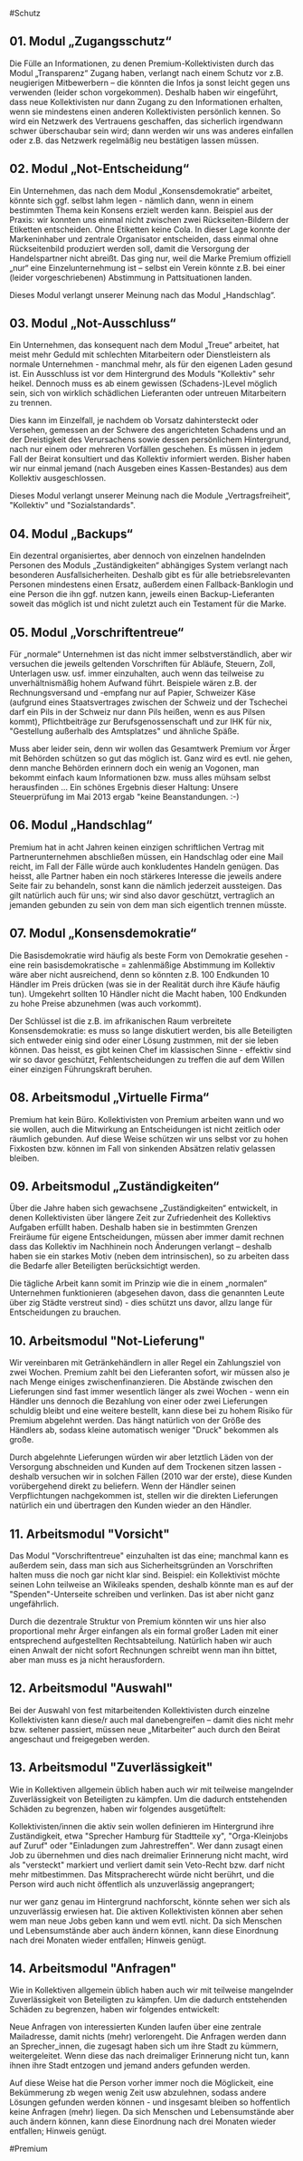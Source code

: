 #Schutz



## 01. Modul „Zugangsschutz“

Die Fülle an Informationen, zu denen Premium-Kollektivisten durch das Modul „Transparenz“ Zugang haben, verlangt nach einem Schutz vor z.B. neugierigen Mitbewerbern – die könnten die Infos ja sonst leicht gegen uns verwenden (leider schon vorgekommen). Deshalb haben wir eingeführt, dass neue Kollektivisten nur dann Zugang zu den Informationen erhalten, wenn sie mindestens einen anderen Kollektivisten persönlich kennen. So wird ein Netzwerk des Vertrauens geschaffen, das sicherlich irgendwann schwer überschaubar sein wird; dann werden wir uns was anderes einfallen oder z.B. das Netzwerk regelmäßig neu bestätigen lassen müssen.



## 02. Modul „Not-Entscheidung“

Ein Unternehmen, das nach dem Modul „Konsensdemokratie“ arbeitet, könnte sich ggf. selbst lahm legen - nämlich dann, wenn in einem bestimmten Thema kein Konsens erzielt werden kann. Beispiel aus der Praxis: wir konnten uns einmal nicht zwischen zwei Rückseiten-Bildern der Etiketten entscheiden. Ohne Etiketten keine Cola. In dieser Lage konnte der Markeninhaber und zentrale Organisator entscheiden, dass einmal ohne Rückseitenbild produziert werden soll, damit die Versorgung der Handelspartner nicht abreißt. Das ging nur, weil die Marke Premium offiziell „nur“ eine Einzelunternehmung ist – selbst ein Verein könnte z.B. bei einer (leider vorgeschriebenen) Abstimmung in Pattsituationen landen.


Dieses Modul verlangt unserer Meinung nach das Modul „Handschlag“.



## 03. Modul „Not-Ausschluss“

Ein Unternehmen, das konsequent nach dem Modul „Treue“ arbeitet, hat meist mehr Geduld mit schlechten Mitarbeitern oder Dienstleistern als normale Unternehmen - manchmal mehr, als für den eigenen Laden gesund ist. Ein Ausschluss ist vor dem Hintergrund des Moduls "Kollektiv" sehr heikel. Dennoch muss es ab einem gewissen (Schadens-)Level möglich sein, sich von wirklich schädlichen Lieferanten oder untreuen Mitarbeitern zu trennen. 


Dies kann im Einzelfall, je nachdem ob Vorsatz dahintersteckt oder Versehen, gemessen an der Schwere des angerichteten Schadens und an der Dreistigkeit des Verursachens sowie dessen persönlichem Hintergrund, nach nur einem oder mehreren Vorfällen geschehen. Es müssen in jedem Fall der Beirat konsultiert und das Kollektiv informiert werden. Bisher haben wir nur einmal jemand (nach Ausgeben eines Kassen-Bestandes) aus dem Kollektiv ausgeschlossen.


Dieses Modul verlangt unserer Meinung nach die Module „Vertragsfreiheit“, "Kollektiv" und "Sozialstandards".



## 04. Modul „Backups“

Ein dezentral organisiertes, aber dennoch von einzelnen handelnden Personen des Moduls „Zuständigkeiten“ abhängiges System verlangt nach besonderen Ausfallsicherheiten. Deshalb gibt es für alle betriebsrelevanten Personen mindestens einen Ersatz, außerdem einen Fallback-Banklogin und eine Person die ihn ggf. nutzen kann, jeweils einen Backup-Lieferanten soweit das möglich ist und nicht zuletzt auch ein Testament für die Marke.



## 05. Modul „Vorschriftentreue“

Für „normale“ Unternehmen ist das nicht immer selbstverständlich, aber wir versuchen die jeweils geltenden Vorschriften für Abläufe, Steuern, Zoll, Unterlagen usw. usf. immer einzuhalten, auch wenn das teilweise zu unverhältnismäßig hohem Aufwand führt. Beispiele wären z.B. der Rechnungsversand und -empfang nur auf Papier, Schweizer Käse (aufgrund eines Staatsvertrages zwischen der Schweiz und der Tschechei darf ein Pils in der Schweiz nur dann Pils heißen, wenn es aus Pilsen kommt), Pflichtbeiträge zur Berufsgenossenschaft und zur IHK für nix, "Gestellung außerhalb des Amtsplatzes" und ähnliche Späße. 


Muss aber leider sein, denn wir wollen das Gesamtwerk Premium vor Ärger mit Behörden schützen so gut das möglich ist. Ganz wird es evtl. nie gehen, denn manche Behörden erinnern doch ein wenig an Vogonen, man bekommt einfach kaum Informationen bzw. muss alles mühsam selbst herausfinden … Ein schönes Ergebnis dieser Haltung: Unsere Steuerprüfung im Mai 2013 ergab "keine Beanstandungen. :-)



## 06. Modul „Handschlag“

Premium hat in acht Jahren keinen einzigen schriftlichen Vertrag mit Partnerunternehmen abschließen müssen, ein Handschlag oder eine Mail reicht, im Fall der Fälle würde auch konkludentes Handeln genügen. Das heisst, alle Partner haben ein noch stärkeres Interesse die jeweils andere Seite fair zu behandeln, sonst kann die nämlich jederzeit aussteigen. Das gilt natürlich auch für uns; wir sind also davor geschützt, vertraglich an jemanden gebunden zu sein von dem man sich eigentlich trennen müsste. 




## 07. Modul „Konsensdemokratie“

Die Basisdemokratie wird häufig als beste Form von Demokratie gesehen - eine rein basisdemokratische = zahlenmäßige Abstimmung im Kollektiv wäre aber nicht ausreichend, denn so könnten z.B. 100 Endkunden 10 Händler im Preis drücken (was sie in der Realität durch ihre Käufe häufig tun). Umgekehrt sollten 10 Händler nicht die Macht haben, 100 Endkunden zu hohe Preise abzunehmen (was auch vorkommt). 


Der Schlüssel ist die z.B. im afrikanischen Raum verbreitete Konsensdemokratie: es muss so lange diskutiert werden, bis alle Beteiligten sich entweder einig sind oder einer Lösung zustmmen, mit der sie leben können. Das heisst, es gibt keinen Chef im klassischen Sinne - effektiv sind wir so davor geschützt, Fehlentscheidungen zu treffen die auf dem Willen einer einzigen Führungskraft beruhen.



## 08. Arbeitsmodul „Virtuelle Firma“

Premium hat kein Büro. Kollektivisten von Premium arbeiten wann und wo sie wollen, auch die Mitwirkung an Entscheidungen ist nicht zeitlich oder räumlich gebunden. Auf diese Weise schützen wir uns selbst vor zu hohen Fixkosten bzw. können im Fall von sinkenden Absätzen relativ gelassen bleiben. 



## 09. Arbeitsmodul „Zuständigkeiten“

Über die Jahre haben sich gewachsene „Zuständigkeiten“ entwickelt, in denen Kollektivisten über längere Zeit zur Zufriedenheit des Kollektivs Aufgaben erfüllt haben. Deshalb haben sie in bestimmten Grenzen Freiräume für eigene Entscheidungen, müssen aber immer damit rechnen dass das Kollektiv im Nachhinein noch Änderungen verlangt – deshalb haben sie ein starkes Motiv (neben dem intrinsischen), so zu arbeiten dass die Bedarfe aller Beteiligten berücksichtigt werden. 


Die tägliche Arbeit kann somit im Prinzip wie die in einem „normalen“ Unternehmen funktionieren (abgesehen davon, dass die genannten Leute über zig Städte verstreut sind) - dies schützt uns davor, allzu lange für Entscheidungen zu brauchen. 



## 10. Arbeitsmodul "Not-Lieferung"

Wir vereinbaren mit Getränkehändlern in aller Regel ein Zahlungsziel von zwei Wochen. Premium zahlt bei den Lieferanten sofort, wir müssen also je nach Menge einiges zwischenfinanzieren. Die Abstände zwischen den Lieferungen sind fast immer wesentlich länger als zwei Wochen - wenn ein Händler uns dennoch die Bezahlung von einer oder zwei Lieferungen schuldig bleibt und eine weitere bestellt, kann diese bei zu hohem Risiko für Premium abgelehnt werden. Das hängt natürlich von der Größe des Händlers ab, sodass kleine automatisch weniger "Druck" bekommen als große.


Durch abgelehnte Lieferungen würden wir aber letztlich Läden von der Versorgung abschneiden und Kunden auf dem Trockenen sitzen lassen - deshalb versuchen wir in solchen Fällen (2010 war der erste), diese Kunden vorübergehend direkt zu beliefern. Wenn der Händler seinen Verpflichtungen nachgekommen ist, stellen wir die direkten Lieferungen natürlich ein und übertragen den Kunden wieder an den Händler.



## 11. Arbeitsmodul "Vorsicht"

Das Modul "Vorschriftentreue" einzuhalten ist das eine; manchmal kann es außerdem sein, dass man sich aus Sicherheitsgründen an Vorschriften halten muss die noch gar nicht klar sind. Beispiel: ein Kollektivist möchte seinen Lohn teilweise an Wikileaks spenden, deshalb könnte man es auf der "Spenden"-Unterseite schreiben und verlinken. Das ist aber nicht ganz ungefährlich. 


Durch die dezentrale Struktur von Premium könnten wir uns hier also proportional mehr Ärger einfangen als ein formal großer Laden mit einer entsprechend aufgestellten Rechtsabteilung. Natürlich haben wir auch einen Anwalt der nicht sofort Rechnungen schreibt wenn man ihn bittet, aber man muss es ja nicht herausfordern.



## 12. Arbeitsmodul "Auswahl"

Bei der Auswahl von fest mitarbeitenden Kollektivisten durch einzelne Kollektivisten kann diese/r auch mal danebengreifen – damit dies nicht mehr bzw. seltener passiert, müssen neue „Mitarbeiter“ auch durch den Beirat angeschaut und freigegeben werden.



## 13. Arbeitsmodul "Zuverlässigkeit"

Wie in Kollektiven allgemein üblich haben auch wir mit teilweise mangelnder Zuverlässigkeit von Beteiligten zu kämpfen. Um die dadurch entstehenden Schäden zu begrenzen, haben wir folgendes ausgetüftelt:


Kollektivisten/innen die aktiv sein wollen definieren im Hintergrund ihre Zuständigkeit, etwa "Sprecher Hamburg für Stadtteile xy", "Orga-Kleinjobs auf Zuruf" oder "Einladungen zum Jahrestreffen". Wer dann zusagt einen Job zu übernehmen und dies nach dreimalier Erinnerung nicht macht, wird als "versteckt" markiert und verliert damit sein Veto-Recht bzw. darf nicht mehr mitbestimmen. Das Mitspracherecht würde nicht berührt, und die Person wird auch nicht öffentlich als unzuverlässig angeprangert; 


nur wer ganz genau im Hintergrund nachforscht, könnte sehen wer sich als unzuverlässig erwiesen hat. Die aktiven Kollektivisten können aber sehen wem man neue Jobs geben kann und wem evtl. nicht. Da sich Menschen und Lebensumstände aber auch ändern können, kann diese Einordnung nach drei Monaten wieder entfallen; Hinweis genügt.



## 14. Arbeitsmodul "Anfragen"

Wie in Kollektiven allgemein üblich haben auch wir mit teilweise mangelnder Zuverlässigkeit von Beteiligten zu kämpfen. Um die dadurch entstehenden Schäden zu begrenzen, haben wir folgendes entwickelt:


Neue Anfragen von interessierten Kunden laufen über eine zentrale Mailadresse, damit nichts (mehr) verlorengeht. Die Anfragen werden dann an Sprecher_innen, die zugesagt haben sich um ihre Stadt zu kümmern, weitergeleitet. Wenn diese das nach dreimaliger Erinnerung nicht tun, kann ihnen ihre Stadt entzogen und jemand anders gefunden werden. 


Auf diese Weise hat die Person vorher immer noch die Möglickeit, eine Bekümmerung zb wegen wenig Zeit usw abzulehnen, sodass andere Lösungen gefunden werden können - und insgesamt bleiben so hoffentlich keine Anfragen (mehr) liegen. Da sich Menschen und Lebensumstände aber auch ändern können, kann diese Einordnung nach drei Monaten wieder entfallen; Hinweis genügt.

#Premium